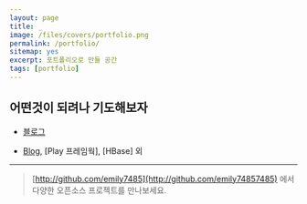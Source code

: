 ```yaml
---
layout: page
title: _
image: /files/covers/portfolio.png
permalink: /portfolio/
sitemap: yes
excerpt: 포트폴리오로 만들 공간
tags: [portfolio]
---
```


## 어떤것이 되려나 기도해보자

* [블로그](http://blog.naver.com/emily7485)


* [Blog], [Play 프레임웍], [HBase] 외

---

> [http://github.com/emily7485](http://github.com/emily74857485) 에서 다양한 오픈소스 프로젝트를 만나보세요.

[Blog]:http://blog.naver.com/emily7485
